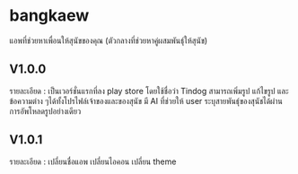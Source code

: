 # bangkaew

แอพที่ช่วยหาเพื่อนให้สุนัขของคุณ (ตัวกลางที่ช่วยหาคู่ผสมพันธุ์ให้สุนัข)

## V1.0.0
รายละเอียด : เป็นเวอร์ชั่นแรกที่ลง play store โดยใช้ชื่อว่า Tindog 
สามารถเพิ่มรูป แก้ไขรูป และข้อความต่าง ๆได้ทั้งโปรไฟล์เจ้าของและของสุนัข
มี AI ที่ช่วยให้ user ระบุสายพันธ์ุของสุนัชได้ผ่านการอัพโหลดรูปอย่างเดียว
## V1.0.1
รายละเอียด : เปลี่ยนชื่อแอพ เปลี่ยนไอคอน เปลี่ยน theme